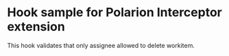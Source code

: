 # Hook sample for Polarion Interceptor extension

This hook validates that only assignee allowed to delete workitem.
